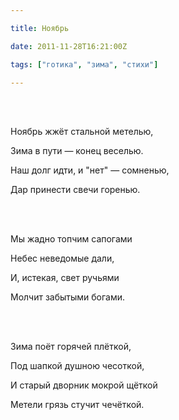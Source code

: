 ```yaml
---

title: Ноябрь

date: 2011-11-28T16:21:00Z

tags: ["готика", "зима", "стихи"]

---
```


<br/><br/>

Ноябрь жжёт стальной метелью,

Зима в пути — конец веселью.

Наш долг идти, и "нет" — сомненью,

Дар принести свечи горенью.

<br/><br/>

Мы жадно топчим сапогами

Небес неведомые дали,

И, истекая, свет ручьями

Молчит забытыми богами.

<br/><br/>

Зима поёт горячей плёткой,

Под шапкой душною чесоткой,

И старый дворник мокрой щёткой

Метели грязь стучит чечёткой.